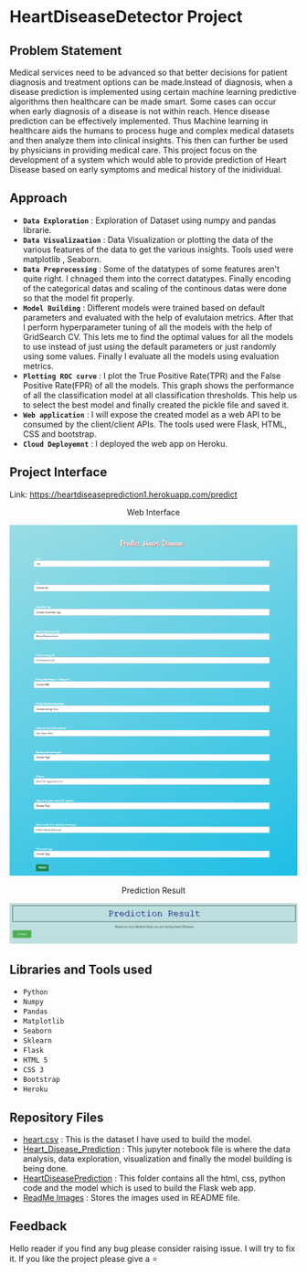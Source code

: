 # HeartDiseaseDetector Project

## Problem Statement
Medical services need to be advanced so that better decisions for patient diagnosis and treatment options can be made.Instead of diagnosis, when a disease prediction is implemented using certain machine learning predictive algorithms then healthcare can be made smart. Some cases can occur when early diagnosis of a disease is not within reach. Hence disease prediction can be effectively implemented. Thus Machine learning in healthcare aids the humans to process huge and complex medical datasets and then analyze them into clinical insights. This then can further be used by physicians in providing medical care. This project focus on the development of a system which would able to provide prediction of Heart Disease based on early symptoms and medical history of the inidividual.

## Approach
* **`Data Exploration`**    : Exploration of Dataset using numpy and pandas librarie.
* **`Data Visualizaation`** : Data Visualization or plotting the data of the various features of the data to get the various insights. Tools used were matplotlib , Seaborn.
* **`Data Preprocessing`**  : Some of the datatypes of some features aren't quite right. I chnaged them into the correct datatypes. Finally encoding of the categorical datas and scaling of the continous datas were done so that the model fit properly.
* **`Model Building`**      : Different models were trained based on default parameters and evaluated with the help of evalutaion metrics. After that I perform hyperparameter tuning of all the models with the help of GridSearch CV. This lets me to find the optimal values for all the models to use instead of just using the default parameters or just randomly using some values. Finally I evaluate all the models using evaluation metrics.
*  **`Plotting ROC curve`** : I plot the True Positive Rate(TPR) and the False Positive Rate(FPR) of all the models. This graph shows the performance of all the classification model at all classification thresholds. This help us to select the best model and finally created the pickle file and saved it.
*  **`Web application`**    : I will expose the created model as a web API to be consumed by the client/client APIs. The tools used were Flask, HTML, CSS and  bootstrap.
*  **`Cloud Deployemnt`**   : I deployed the web app on Heroku.

## Project Interface

Link: https://heartdiseaseprediction1.herokuapp.com/predict
<p align='center'>Web Interface</p>
<p align="center">
  <img src="https://github.com/xoikia/Heart_Disease_Prediction/blob/main/ReadMe%20Images/Interface.png" alt="interface">
</p>
<p align='center'>Prediction Result</p>
<p align="center">
  <img src="https://github.com/xoikia/Heart_Disease_Prediction/blob/main/ReadMe%20Images/Result.png" alt="result">
</p>

## Libraries and Tools used
* `Python`
* `Numpy`
* `Pandas`
* `Matplotlib`
* `Seaborn`
* `Sklearn`
* `Flask`
* `HTML 5`
* `CSS 3`
* `Bootstrap`
* `Heroku`

## Repository Files
* [heart.csv](https://github.com/xoikia/Heart_Disease_Prediction/blob/main/heart.csv) : This is the dataset I have used to build the model.
* [Heart_Disease_Prediction](https://github.com/xoikia/Heart_Disease_Prediction/blob/main/Heart_Disease_Prediction.ipynb) : This jupyter notebook file is where the data analysis, data exploration, visualization and finally the model building is being done.
* [HeartDiseasePrediction](https://github.com/xoikia/Heart_Disease_Prediction/tree/main/HeartDieseasePrediction) : This folder contains all the html, css, python code and the model which is used to build the Flask web app.
* [ReadMe Images](https://github.com/xoikia/Heart_Disease_Prediction/tree/main/ReadMe%20Images) : Stores the images used in README file.

## Feedback
Hello reader if you find any bug please consider raising issue. I will try to fix it. If you like the project please give a :star:
